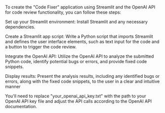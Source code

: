 To create the "Code Fixer" application using Streamlit and the OpenAI API for code review functionality, you can follow these steps:

Set up your Streamlit environment: Install Streamlit and any necessary dependencies.

Create a Streamlit app script: Write a Python script that imports Streamlit and defines the user interface elements, such as text input for the code and a button to trigger the code review.

Integrate the OpenAI API: Utilize the OpenAI API to analyze the submitted Python code, identify potential bugs or errors, and provide fixed code snippets.

Display results: Present the analysis results, including any identified bugs or errors, along with the fixed code snippets, to the user in a clear and intuitive manner

You'll need to replace "your_openai_api_key.txt" with the path to your OpenAI API key file and adjust the API calls according to the OpenAI API documentation.
